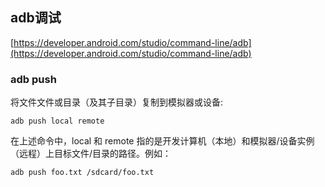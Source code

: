 ## adb调试

[https://developer.android.com/studio/command-line/adb](https://developer.android.com/studio/command-line/adb)

### adb push

将文件文件或目录（及其子目录）复制到模拟器或设备:

```
adb push local remote
```
在上述命令中，local 和 remote 指的是开发计算机（本地）和模拟器/设备实例（远程）上目标文件/目录的路径。例如：
```
adb push foo.txt /sdcard/foo.txt
```
